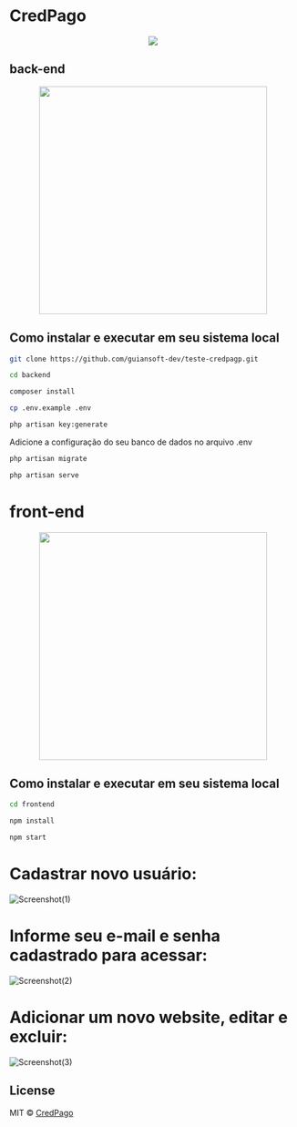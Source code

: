 # CredPago
<p align="center"><a href="https://credpago.com.br" target="_blank"><img src="https://user-images.githubusercontent.com/59266968/136737183-54ab96b6-c7f7-43dc-bb90-215edf96fd00.png width="400"></a></p>

## back-end
<p align="center"><a href="https://laravel.com" target="_blank"><img src="https://raw.githubusercontent.com/laravel/art/master/logo-lockup/5%20SVG/2%20CMYK/1%20Full%20Color/laravel-logolockup-cmyk-red.svg" width="400"></a></p>

## Como instalar e executar em seu sistema local

```bash
git clone https://github.com/guiansoft-dev/teste-credpagp.git
```

```bash
cd backend
```

```bash
composer install
```

```bash
cp .env.example .env
```

```bash
php artisan key:generate
```

Adicione a configuração do seu banco de dados no arquivo .env

```bash
php artisan migrate
```

```bash
php artisan serve
```

# front-end
<p align="center"><a href="https://laravel.com" target="_blank"><img src="https://user-images.githubusercontent.com/59266968/136734766-dae4cf38-251c-418c-a46c-86f7d6e7ace1.jpeg" width="400"></a></p>

## Como instalar e executar em seu sistema local

```bash
cd frontend
```

```bash
npm install
```

```bash
npm start
```

# Cadastrar novo usuário:
![Screenshot(1)](https://user-images.githubusercontent.com/59266968/136733610-a5b97a32-facd-428b-aadc-e6dd903029d2.png)

# Informe seu e-mail e senha cadastrado para acessar:
![Screenshot(2)](https://user-images.githubusercontent.com/59266968/136733749-4af28cfc-d032-4326-9584-f1ba0f8bcdf4.png)

# Adicionar um novo website, editar e excluir:
![Screenshot(3)](https://user-images.githubusercontent.com/59266968/136733901-651c5e42-422e-440f-a64a-7e19938a5662.png)

## License

MIT © [CredPago](https://github.com/guiansoft-dev)
